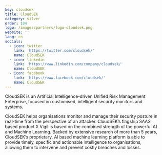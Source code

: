```yaml
---
key: cloudsek
title: CloudSEK
category: silver
order: 104
logo: /images/partners/logo-cloudsek.png
website: ''
lang: en
socials:
  - icon: twitter
    link: 'https://twitter.com/cloudsek/'
    name: CloudSEK
  - icon: linkedin
    link: 'https://www.linkedin.com/company/cloudsek/'
    name: CloudSEK
  - icon: facebook
    link: 'https://www.facebook.com/cloudsek/'
    name: CloudSEK
---
```

CloudSEK is an Artificial Intelligence-driven Unified Risk Management Enterprise, focused on customised, intelligent security monitors and systems.

CloudSEK helps organisations monitor and manage their security posture in real-time from the perspective of an attacker. CloudSEK’s flagship SAAS based product X Vigil is based on the combined strength of the powerful AI and Machine Learning. Backed by extensive research of more than 5 years, CloudSEK’s proprietary, AI based machine learning platform is able to provide timely, specific and actionable intelligence to organisations, allowing them to intervene and prevent costly breaches and losses.
